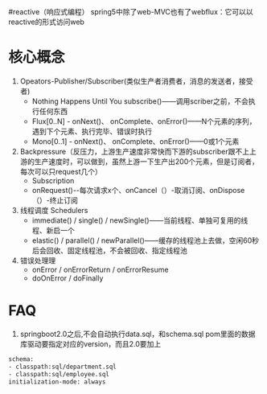 #reactive（响应式编程）
spring5中除了web-MVC也有了webflux：它可以以reactive的形式访问web
# 核心概念
1. Opeators-Publisher/Subscriber(类似生产者消费者，消息的发送者，接受者)
    - Nothing Happens Until You subscribe()——调用scriber之前，不会执行任何东西
    - Flux[0..N] - onNext()、 onComplete、onError()——N个元素的序列，遇到下个元素、执行完毕、错误时执行
    - Mono[0..1] - onNext()、 onComplete、onError()——0或1个元素
2. Backpressure（反压力，上游生产速度非常快而下游的subscriber跟不上上游的生产速度时，可以做到，虽然上游一下生产出200个元素，但是订阅者，每次可以只request几个）
    - Subscription
    - onRequest()--每次请求x个、onCancel（）-取消订阅、onDispose（）-终止订阅
3. 线程调度 Schedulers
    - immediate() / single() / newSingle()——当前线程、单独可复用的线程、新启一个
    - elastic() / parallel() / newParallel()——缓存的线程池上去做，空闲60秒后会回收、固定线程池，不会被回收、指定线程池
4. 错误处理理
   - onError / onErrorReturn / onErrorResume
   - doOnError / doFinally
   
# FAQ
1. springboot2.0之后,不会自动执行data.sql，和schema.sql
pom里面的数据库驱动要指定对应的version，而且2.0要加上
```xml
schema:
- classpath:sql/department.sql
- classpath:sql/employee.sql
initialization-mode: always
```
